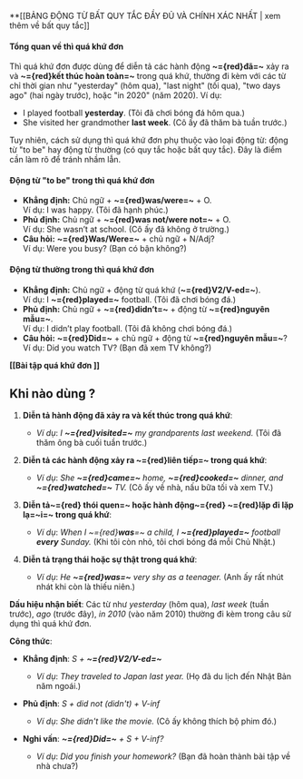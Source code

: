 
**[[BẢNG ĐỘNG TỪ BẤT QUY TẮC ĐẦY ĐỦ VÀ CHÍNH XÁC NHẤT | xem thêm về bất quy tắc]]
####  Tổng quan về thì quá khứ đơn

Thì quá khứ đơn được dùng để diễn tả các hành động **~={red}đã=~** xảy ra và **~={red}kết thúc hoàn toàn=~** trong quá khứ, thường đi kèm với các từ chỉ thời gian như "yesterday" (hôm qua), "last night" (tối qua), "two days ago" (hai ngày trước), hoặc "in 2020" (năm 2020). Ví dụ:

- I played football **yesterday**. (Tôi đã chơi bóng đá hôm qua.)
- She visited her grandmother **last week**. (Cô ấy đã thăm bà tuần trước.)

Tuy nhiên, cách sử dụng thì quá khứ đơn phụ thuộc vào loại động từ: động từ "to be" hay động từ thường (có quy tắc hoặc bất quy tắc). Đây là điểm cần làm rõ để tránh nhầm lẫn.
#### Động từ "to be" trong thì quá khứ đơn

- **Khẳng định:** Chủ ngữ + **~={red}was/were=~** + O.  
    Ví dụ: I was happy. (Tôi đã hạnh phúc.)
- **Phủ định:** Chủ ngữ + **~={red}was not/were not=~** + O.  
    Ví dụ: She wasn’t at school. (Cô ấy đã không ở trường.)
- **Câu hỏi:** **~={red}Was/Were=~** + chủ ngữ + N/Adj?  
    Ví dụ: Were you busy? (Bạn có bận không?)

#### Động từ thường trong thì quá khứ đơn


- **Khẳng định:** Chủ ngữ + động từ quá khứ (**~={red}V2/V-ed=~**).  
    Ví dụ: I **~={red}played=~** football. (Tôi đã chơi bóng đá.)
- **Phủ định:** Chủ ngữ + **~={red}didn’t=~** + động từ **~={red}nguyên mẫu=~**.  
    Ví dụ: I didn’t play football. (Tôi đã không chơi bóng đá.)
- **Câu hỏi:** **~={red}Did=~** + chủ ngữ + động từ **~={red}nguyên mẫu=~**?  
    Ví dụ: Did you watch TV? (Bạn đã xem TV không?)


**[[Bài tập quá khứ đơn ]]**

## Khi nào dùng ?

1. **Diễn tả hành động đã xảy ra và kết thúc trong quá khứ**:
    
    - _Ví dụ_: _I **~={red}visited=~** my grandparents last weekend._ (Tôi đã thăm ông bà cuối tuần trước.)
2. **Diễn tả các hành động xảy ra ~={red}liên tiếp=~ trong quá khứ**:
    
    - _Ví dụ_: _She **~={red}came=~** home, **~={red}cooked=~** dinner, and **~={red}watched=~** TV._ (Cô ấy về nhà, nấu bữa tối và xem TV.)
3. **Diễn tả~={red} thói quen=~ hoặc hành động~={red} ~={red}lặp đi lặp lạ=~i=~ trong quá khứ**:
    
    - _Ví dụ_: _When I ~={red}**was**=~ a child, I **~={red}played=~** football **every** Sunday._ (Khi tôi còn nhỏ, tôi chơi bóng đá mỗi Chủ Nhật.)
4. **Diễn tả trạng thái hoặc sự thật trong quá khứ**:
    
    - _Ví dụ_: _He **~={red}was=~** very shy as a teenager._ (Anh ấy rất nhút nhát khi còn là thiếu niên.)

**Dấu hiệu nhận biết**: Các từ như _yesterday_ (hôm qua), _last week_ (tuần trước), _ago_ (trước đây), _in 2010_ (vào năm 2010) thường đi kèm trong câu sử dụng thì quá khứ đơn.

**Công thức**:

- **Khẳng định**: _S + **~={red}V2/V-ed=~**_
    
    - _Ví dụ_: _They traveled to Japan last year._ (Họ đã du lịch đến Nhật Bản năm ngoái.)
- **Phủ định**: _S + did not (didn't) + V-inf_
    
    - _Ví dụ_: _She didn't like the movie._ (Cô ấy không thích bộ phim đó.)
- **Nghi vấn**: _**~={red}Did=~** + S + V-inf?_
    
    - _Ví dụ_: _Did you finish your homework?_ (Bạn đã hoàn thành bài tập về nhà chưa?)

 

